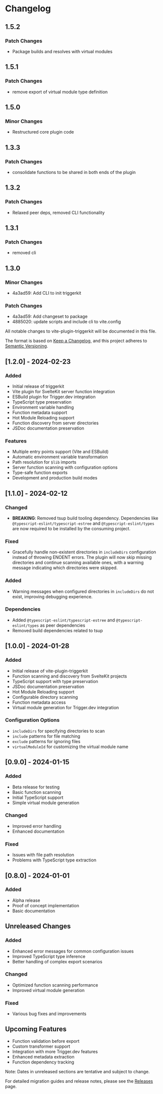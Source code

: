 # Changelog

## 1.5.2

### Patch Changes

- Package builds and resolves with virtual modules

## 1.5.1

### Patch Changes

- remove export of virtual module type definition

## 1.5.0

### Minor Changes

- Restructured core plugin code

## 1.3.3

### Patch Changes

- consolidate functions to be shared in both ends of the plugin

## 1.3.2

### Patch Changes

- Relaxed peer deps, removed CLI functionality

## 1.3.1

### Patch Changes

- removed cli

## 1.3.0

### Minor Changes

- 4a3ad59: Add CLI to init triggerkit

### Patch Changes

- 4a3ad59: Add changeset to package
- 4885020: update scripts and include cli to vite.config

All notable changes to vite-plugin-triggerkit will be documented in this file.

The format is based on [Keep a Changelog](https://keepachangelog.com/en/1.0.0/),
and this project adheres to [Semantic Versioning](https://semver.org/spec/v2.0.0.html).

## [1.2.0] - 2024-02-23

### Added

- Initial release of triggerkit
- Vite plugin for SvelteKit server function integration
- ESBuild plugin for Trigger.dev integration
- TypeScript type preservation
- Environment variable handling
- Function metadata support
- Hot Module Reloading support
- Function discovery from server directories
- JSDoc documentation preservation

### Features

- Multiple entry points support (Vite and ESBuild)
- Automatic environment variable transformation
- Path resolution for `$lib` imports
- Server function scanning with configuration options
- Type-safe function exports
- Development and production build modes

## [1.1.0] - 2024-02-12

### Changed

- **BREAKING**: Removed tsup build tooling dependency. Dependencies like `@typescript-eslint/typescript-estree` and `@typescript-eslint/types` are now required to be installed by the consuming project.

### Fixed

- Gracefully handle non-existent directories in `includeDirs` configuration instead of throwing ENOENT errors. The plugin will now skip missing directories and continue scanning available ones, with a warning message indicating which directories were skipped.

### Added

- Warning messages when configured directories in `includeDirs` do not exist, improving debugging experience.

### Dependencies

- Added `@typescript-eslint/typescript-estree` and `@typescript-eslint/types` as peer dependencies
- Removed build dependencies related to tsup

## [1.0.0] - 2024-01-28

### Added

- Initial release of vite-plugin-triggerkit
- Function scanning and discovery from SvelteKit projects
- TypeScript support with type preservation
- JSDoc documentation preservation
- Hot Module Reloading support
- Configurable directory scanning
- Function metadata access
- Virtual module generation for Trigger.dev integration

### Configuration Options

- `includeDirs` for specifying directories to scan
- `include` patterns for file matching
- `exclude` patterns for ignoring files
- `virtualModuleId` for customizing the virtual module name

## [0.9.0] - 2024-01-15

### Added

- Beta release for testing
- Basic function scanning
- Initial TypeScript support
- Simple virtual module generation

### Changed

- Improved error handling
- Enhanced documentation

### Fixed

- Issues with file path resolution
- Problems with TypeScript type extraction

## [0.8.0] - 2024-01-01

### Added

- Alpha release
- Proof of concept implementation
- Basic documentation

## Unreleased Changes

### Added

- Enhanced error messages for common configuration issues
- Improved TypeScript type inference
- Better handling of complex export scenarios

### Changed

- Optimized function scanning performance
- Improved virtual module generation

### Fixed

- Various bug fixes and improvements

## Upcoming Features

- Function validation before export
- Custom transformer support
- Integration with more Trigger.dev features
- Enhanced metadata extraction
- Function dependency tracking

Note: Dates in unreleased sections are tentative and subject to change.

For detailed migration guides and release notes, please see the [Releases](https://github.com/your-username/vite-plugin-triggerkit/releases) page.
